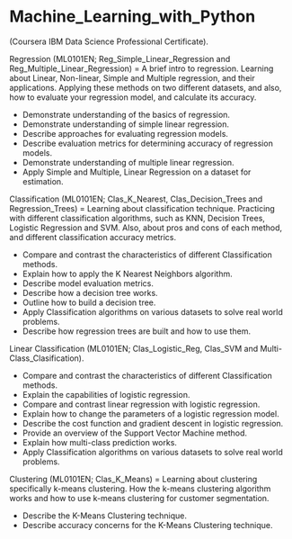 # Machine_Learning_with_Python

(Coursera IBM Data Science Professional Certificate).

Regression (ML0101EN; Reg_Simple_Linear_Regression and Reg_Multiple_Linear_Regression) = A brief intro to regression. Learning about Linear, Non-linear, Simple and Multiple regression, and their applications. Applying these methods on two different datasets, and also, how to evaluate your regression model, and calculate its accuracy.

- Demonstrate understanding of the basics of regression.
- Demonstrate understanding of simple linear regression.
- Describe approaches for evaluating regression models.
- Describe evaluation metrics for determining accuracy of regression models.
- Demonstrate understanding of multiple linear regression.
- Apply Simple and Multiple, Linear Regression on a dataset for estimation.

Classification (ML0101EN; Clas_K_Nearest, Clas_Decision_Trees and Regression_Trees) = Learning about classification technique. Practicing with different classification algorithms, such as KNN, Decision Trees, Logistic Regression and SVM. Also, about pros and cons of each method, and different classification accuracy metrics.

- Compare and contrast the characteristics of different Classification methods.
- Explain how to apply the K Nearest Neighbors algorithm.
- Describe model evaluation metrics.
- Describe how a decision tree works.
- Outline how to build a decision tree.
- Apply Classification algorithms on various datasets to solve real world problems.
- Describe how regression trees are built and how to use them.


Linear Classification (ML0101EN; Clas_Logistic_Reg, Clas_SVM and Multi-Class_Clasification).

- Compare and contrast the characteristics of different Classification methods.
- Explain the capabilities of logistic regression.
- Compare and contrast linear regression with logistic regression.
- Explain how to change the parameters of a logistic regression model.
- Describe the cost function and gradient descent in logistic regression.
- Provide an overview of the Support Vector Machine method.
- Explain how multi-class prediction works.
- Apply Classification algorithms on various datasets to solve real world problems.

Clustering (ML0101EN; Clas_K_Means) = Learning about clustering specifically k-means clustering. How the k-means clustering algorithm works and how to use k-means clustering for customer segmentation.

- Describe the K-Means Clustering technique.
- Describe accuracy concerns for the K-Means Clustering technique.
